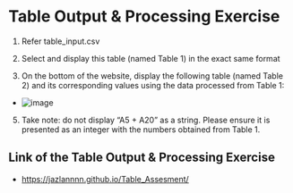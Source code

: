 # Table Output & Processing Exercise

1. Refer table_input.csv

2. Select and display this table (named Table 1) in the exact same format

3. On the bottom of the website, display the following table (named Table 2) and its corresponding values using the data processed from Table 1:

- ![image](https://github.com/user-attachments/assets/4c9db6d6-816f-4296-b669-6d5eb2e7eb13)

5. Take note: do not display “A5 + A20” as a string. Please ensure it is presented as an integer with the numbers obtained from Table 1.

## Link of the Table Output & Processing Exercise
- https://jazlannnn.github.io/Table_Assesment/
